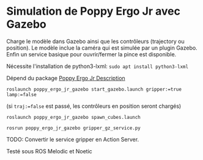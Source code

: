# Simulation de Poppy Ergo Jr avec Gazebo

Charge le modèle dans Gazebo ainsi que les contrôleurs (trajectory ou position).
Le modèle inclue la caméra qui est simulée par un plugin Gazebo.
Enfin un service basique pour ouvrir/fermer la pince est disponible.

Nécessite l'installation de python3-lxml: `sudo apt install python3-lxml`

Dépend du package [Poppy Ergo Jr Description](https://github.com/poppy-project/poppy_ergo_jr_description)

`roslaunch poppy_ergo_jr_gazebo start_gazebo.launch gripper:=true lamp:=false`

(si `traj:=false` est passé, les contrôleurs en position seront chargés)

`roslaunch poppy_ergo_jr_gazebo spawn_cubes.launch`

`rosrun poppy_ergo_jr_gazebo gripper_gz_service.py`

TODO: Convertir le service gripper en Action Server.

Testé sous ROS Melodic et Noetic